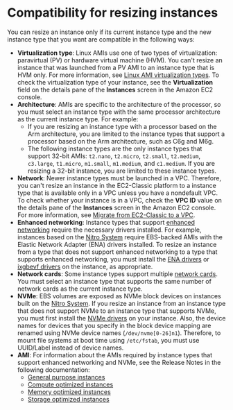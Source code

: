 # Compatibility for resizing instances<a name="resize-limitations"></a>

You can resize an instance only if its current instance type and the new instance type that you want are compatible in the following ways:
+ **Virtualization type**: Linux AMIs use one of two types of virtualization: paravirtual \(PV\) or hardware virtual machine \(HVM\)\. You can't resize an instance that was launched from a PV AMI to an instance type that is HVM only\. For more information, see [Linux AMI virtualization types](virtualization_types.md)\. To check the virtualization type of your instance, see the **Virtualization** field on the details pane of the **Instances** screen in the Amazon EC2 console\.
+ **Architecture**: AMIs are specific to the architecture of the processor, so you must select an instance type with the same processor architecture as the current instance type\. For example:
  + If you are resizing an instance type with a processor based on the Arm architecture, you are limited to the instance types that support a processor based on the Arm architecture, such as C6g and M6g\.
  + The following instance types are the only instance types that support 32\-bit AMIs: `t2.nano`, `t2.micro`, `t2.small`, `t2.medium`, `c3.large`, `t1.micro`, `m1.small`, `m1.medium`, and `c1.medium`\. If you are resizing a 32\-bit instance, you are limited to these instance types\.
+ **Network**: Newer instance types must be launched in a VPC\. Therefore, you can't resize an instance in the EC2\-Classic platform to a instance type that is available only in a VPC unless you have a nondefault VPC\. To check whether your instance is in a VPC, check the **VPC ID** value on the details pane of the **Instances** screen in the Amazon EC2 console\. For more information, see [Migrate from EC2\-Classic to a VPC](vpc-migrate.md)\.
+ **Enhanced networking**: Instance types that support [enhanced networking](enhanced-networking.md) require the necessary drivers installed\. For example, instances based on the [Nitro System](instance-types.md#ec2-nitro-instances) require EBS\-backed AMIs with the Elastic Network Adapter \(ENA\) drivers installed\. To resize an instance from a type that does not support enhanced networking to a type that supports enhanced networking, you must install the [ENA drivers](enhanced-networking-ena.md) or [ixgbevf drivers](sriov-networking.md) on the instance, as appropriate\.
+ **Network cards**: Some instance types support multiple [network cards](using-eni.md#network-cards)\. You must select an instance type that supports the same number of network cards as the current instance type\.
+ **NVMe**: EBS volumes are exposed as NVMe block devices on instances built on the [Nitro System](instance-types.md#ec2-nitro-instances)\. If you resize an instance from an instance type that does not support NVMe to an instance type that supports NVMe, you must first install the [NVMe drivers](nvme-ebs-volumes.md) on your instance\. Also, the device names for devices that you specify in the block device mapping are renamed using NVMe device names \(`/dev/nvme[0-26]n1`\)\. Therefore, to mount file systems at boot time using `/etc/fstab`, you must use UUID/Label instead of device names\.
+ **AMI**: For information about the AMIs required by instance types that support enhanced networking and NVMe, see the Release Notes in the following documentation:
  + [General purpose instances](general-purpose-instances.md)
  + [Compute optimized instances](compute-optimized-instances.md)
  + [Memory optimized instances](memory-optimized-instances.md)
  + [Storage optimized instances](storage-optimized-instances.md)